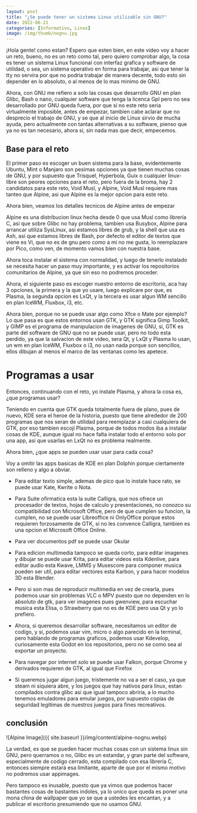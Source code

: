 ```yaml
---
layout: post
title: "¿Se puede tener un sistema Linux utilizable sin GNU?"
date: 2022-06-21
categories: [Informativo, Linux]
image: /img/thumb/nognu.jpg
---
```


¡Hola gente! como estan? Espero que esten bien, en este video voy a hacer un reto, bueno, no es un reto como tal, pero quiero comprobar algo, la cosa es tener un sistema Linux funcional con interfaz grafica y software de utilidad, o sea, un sistema operativo en forma para trabajar, asi que tener la tty no servira por que no podria trabajar de manera decente, todo esto sin depender en lo absoluto, o al menos de lo mas minimo de GNU.

Ahora, con GNU me refiero a solo las cosas que desarrollo GNU en plan Glibc, Bash o nano, cualquier software que tenga la licenca Gpl pero no sea desarrollado por GNU queda fuera, por que si no este reto seria virtualmente imposible, antes de empezar, tambien cabe aclarar que no desprecio el trabajo de GNU, y se que al inicio de Linux sirvio de mucha ayuda, pero actualmente con tantas alternativas a su software, pienso que ya no es tan necesario, ahora si, sin nada mas que decir, empecemos.

## Base para el reto

El primer paso es escoger un buen sistema para la base, evidentemente Ubuntu, Mint o Manjaro son pesimas opciones ya que tienen muchas cosas de GNU, y por supuesto que Trisquel, Hyperbola, Guix o cualquier linux-libre son peores opciones para el reto, pero fuera de la broma, hay 2 candidatos para este reto, Void Musl, y Alpine, Void Musl requiere mas tanteo que Alpine, asi que Alpine es la mejor opcion para este reto.

Ahora bien, veamos los detalles tecnicos de Alpine antes de empezar

Alpine es una distribucion linux hecha desde 0 que usa Musl como librería C, asi que sobre Glibc no hay problema, tambien usa Busybox, Alpine para arrancar utiliza SysLinux, asi estamos libres de grub, y la shell que usa es Ash, asi que estamos libres de Bash, por defecto el editor de textos que viene es Vi, que no es de gnu pero como a mi no me gusta, lo reemplazare por Pico, como ven, de momento vamos bien con nuestra base.

Ahora toca instalar el sistema con normalidad, y luego de tenerlo instalado se necesita hacer un paso muy importante, y es activar los repositorios comunitarios de Alpine, ya que sin eso no podremos proceder.

Ahora, el siguiente paso es escoger nuestro entorno de escritorio, aca hay 3 opciones, la primera y la que yo usare, luego explicare por que, es Plasma, la segunda opcion es LxQt, y la tercera es usar algun WM sencillo en plan IceWM, Fluxbox, i3, etc.

Ahora bien, porque no se puede usar algo como Xfce o Mate por ejemplo? Lo que pasa es que estos entornos usan GTK, y GTK significa Gimp Toolkit, y GIMP es el programa de manipulacion de imagenes de GNU, si, GTK es parte del software de GNU que no se puede usar, pero no todo esta perdido, ya que la salvacion de este video, sera Qt, y LxQt y Plasma lo usan, un wm en plan IceWM, Fluxbox o i3, no usan nada porque son sencillos, ellos dibujan al menos el marco de las ventanas como les apetece.

# Programas a usar

Entonces, continuando con el reto, yo instale Plasma, y ahora la cosa es, ¿que programas usar? 

Teniendo en cuenta que GTK queda totalmente fuera de plano, pues de nuevo, KDE sera el heroe de la historia, puesto que tiene alrededor de 200 programas que nos seran de utilidad para reemplazar a casi cualquiera de GTK, por eso tambien escojí Plasma, porque de todos modos iba a instalar cosas de KDE, aunque igual no hace falta instalar todo el entorno solo por una app, asi que usarlas en LxQt no es problema realmente.

Ahora bien, ¿que apps se pueden usar usar para cada cosa?

Voy a omitir las apps basicas de KDE en plan Dolphin porque ciertamente son relleno y algo a obviar.

- Para editar texto simple, ademas de pico que lo instale hace rato, se puede usar Kate, Kwrite o Nota.

- Para Suite ofirmatica esta la suite Calligra, que nos ofrece un procesador de textos, hojas de calculo y presentaciones, no conozco su compatibilidad con Microsoft Office, pero de que cumplen su funcion, la cumplen, no se puede usar Libreoffice ni OnlyOffice porque estos requieren forzosamente de GTK, si no les convence Calligra, tambien es una opcion el Microsoft Office Online.

- Para ver documentos pdf se puede usar Okular

- Para edicion multimedia tampoco se queda corto, para editar imagenes y dibujar se puede usar Krita, para editar videos esta Kdenlive, para editar audio esta Kwave, LMMS y Musescore para componer musica pueden ser util, para editar vectores esta Karbon, y para hacer modelos 3D esta Blender.

- Pero si son mas de reproducir multimedia en vez de crearla, pues podemos usar sin problemas VLC o MPV puesto que no dependen en lo absoluto de gtk, para ver imagenes pues gwenview, para escuchar musica esta Elisa, o Strawberry que no es de KDE pero usa Qt y yo lo prefiero.

- Ahora, si queremos desarrollar software, necesitamos un editor de codigo, y si, podemos usar vim, micro o algo parecido en la terminal, pero hablando de programas graficos, podemos usar Kdevelop, curiosamente esta Godot en los repositorios, pero no se como sea al exportar un proyecto.

- Para navegar por internet solo se puede usar Falkon, porque Chrome y derivados requieren de GTK, al igual que Firefox

- Si queremos jugar algun juego, tristemente no va a ser el caso, ya que steam ni siquiera abre, y los juegos que hay nativos para linux, estan compilados contra glibc asi que igual tampoco abriria, a lo mucho tenemos emuladores para emular juegos, por supuesto copias de seguridad legitimas de nuestros juegos para fines recreativos.

## conclusión

![Alpine Image]({{ site.baseurl }}/img/content/alpine-nognu.webp)

La verdad, es que se pueden hacer muchas cosas con un sistema linux sin GNU, pero querramos o no, Glibc es un estandar, y gran parte del software, especialmente de codigo cerrado, esta compilado con esa librería C, entonces siempre estará esa limitante, aparte de que por el mismo motivo no podremos usar appimages.

Pero tampoco es inusable, puesto que ya vimos que podemos hacer bastantes cosas de bastantes indoles, ya lo unico que queda es poner una mona china de wallpaper que yo se que a ustedes les encantan, y a publicar el escritorio presumiendo que no usamos GNU.